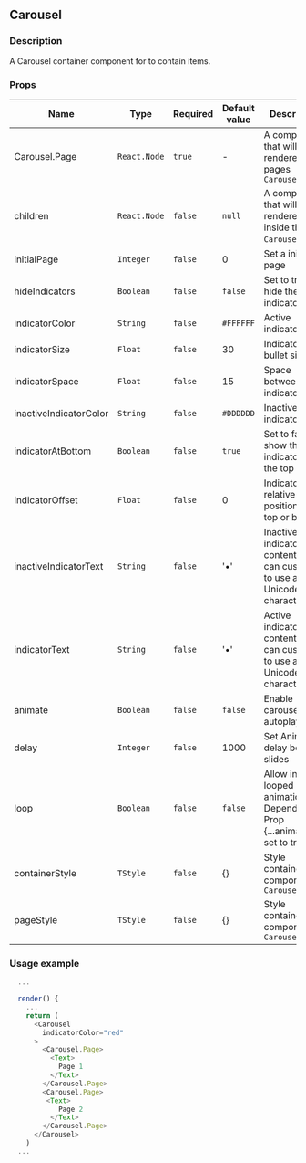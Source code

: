 
## <a name="section-carousel"> Carousel 
### Description

A Carousel container component for to contain items.

### Props

| Name     | Type   | Required | Default value | Description                                                                                                                  |
| -------- | ------ | -------- | ------------- | ---------------------------------------------------------------------------------------------------------------------------- |
| Carousel.Page      | `React.Node`  | `true`  | -         | A component that will be rendered the pages `Carousel`|
| children              | `React.Node`  | `false` | `null`    | A component that will be rendered inside the `Carousel.Page`. |
| initialPage           | `Integer`     | `false` | 0         | Set a initial page |
| hideIndicators        | `Boolean`     | `false` | `false`   | Set to true to hide the indicators |
| indicatorColor        | `String`      | `false` | `#FFFFFF` | Active indicator color |
| indicatorSize         | `Float`       | `false` | 30        | Indicator bullet size |
| indicatorSpace        | `Float`       | `false` | 15        | Space between each indicator |
| inactiveIndicatorColor| `String`      | `false` | `#DDDDDD` | Inactive indicator color |
| indicatorAtBottom     | `Boolean`     | `false` | `true`    | Set to false to show the indicators at the top |
| indicatorOffset       | `Float`       | `false` | 0         | Indicator relative position from top or bottom |
| inactiveIndicatorText | `String`      | `false` | '•'       | Inactive indicator content ( You can customize to use any Unicode character ) |
| indicatorText         | `String`      | `false` | '•'       | Active indicator content ( You can customize to use any Unicode character ) |
| animate               | `Boolean`     | `false` | `false`   | Enable carousel autoplay |
| delay                 | `Integer`     | `false` | 1000      | Set Animation delay between slides |
| loop                  | `Boolean`     | `false` | `false`   | Allow infinite looped animation. Depends on Prop {...animate} set to true. |
| containerStyle        | `TStyle`      | `false` | {}        | Style container - component `Carousel` |
| pageStyle             | `TStyle`      | `false` | {}        | Style container - component `Carousel.Page` |


### Usage example

```javascript
  ...

  render() {
    ...
    return (
      <Carousel
        indicatorColor="red"
      >
        <Carousel.Page>
          <Text>
            Page 1
          </Text>
        </Carousel.Page>
        <Carousel.Page>
         <Text>
            Page 2
          </Text>
        </Carousel.Page>
      </Carousel>
    )
  ...
```
